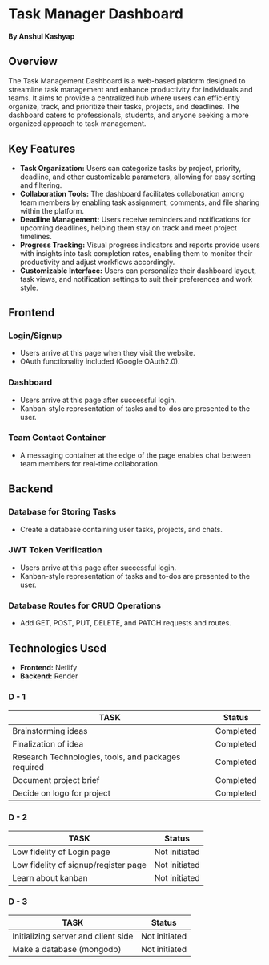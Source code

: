 # Task Manager Dashboard

**By Anshul Kashyap**

## Overview
The Task Management Dashboard is a web-based platform designed to streamline task management and enhance productivity for individuals and teams. It aims to provide a centralized hub where users can efficiently organize, track, and prioritize their tasks, projects, and deadlines. The dashboard caters to professionals, students, and anyone seeking a more organized approach to task management.

## Key Features
- **Task Organization:** Users can categorize tasks by project, priority, deadline, and other customizable parameters, allowing for easy sorting and filtering.
- **Collaboration Tools:** The dashboard facilitates collaboration among team members by enabling task assignment, comments, and file sharing within the platform.
- **Deadline Management:** Users receive reminders and notifications for upcoming deadlines, helping them stay on track and meet project timelines.
- **Progress Tracking:** Visual progress indicators and reports provide users with insights into task completion rates, enabling them to monitor their productivity and adjust workflows accordingly.
- **Customizable Interface:** Users can personalize their dashboard layout, task views, and notification settings to suit their preferences and work style.

## Frontend

### Login/Signup
- Users arrive at this page when they visit the website.
- OAuth functionality included (Google OAuth2.0).

### Dashboard
- Users arrive at this page after successful login.
- Kanban-style representation of tasks and to-dos are presented to the user.

### Team Contact Container
- A messaging container at the edge of the page enables chat between team members for real-time collaboration.

## Backend

### Database for Storing Tasks
- Create a database containing user tasks, projects, and chats.

### JWT Token Verification
- Users arrive at this page after successful login.
- Kanban-style representation of tasks and to-dos are presented to the user.

### Database Routes for CRUD Operations
- Add GET, POST, PUT, DELETE, and PATCH requests and routes.

## Technologies Used
- **Frontend:** Netlify
- **Backend:** Render

### D - 1
| TASK                                  | Status     |
| ------------------------------------- | ---------- |
| Brainstorming ideas                  | Completed  |
| Finalization of idea                 | Completed  |
| Research Technologies, tools, and packages required | Completed  |
| Document project brief               | Completed  |
| Decide on logo for project           | Completed  |

### D - 2
| TASK                                  | Status          |
| ------------------------------------- | --------------- |
| Low fidelity of Login page            | Not initiated   |
| Low fidelity of signup/register page | Not initiated   |
| Learn about kanban                   | Not initiated   |

### D - 3
| TASK                                  | Status          |
| ------------------------------------- | --------------- |
| Initializing server and client side   | Not initiated   |
| Make a database (mongodb)             | Not initiated   |
